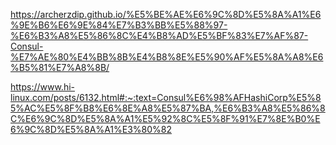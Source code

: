https://archerzdip.github.io/%E5%BE%AE%E6%9C%8D%E5%8A%A1%E6%9E%B6%E6%9E%84%E7%B3%BB%E5%88%97-%E6%B3%A8%E5%86%8C%E4%B8%AD%E5%BF%83%E7%AF%87-Consul-%E7%AE%80%E4%BB%8B%E4%B8%8E%E5%90%AF%E5%8A%A8%E6%B5%81%E7%A8%8B/



https://www.hi-linux.com/posts/6132.html#:~:text=Consul%E6%98%AFHashiCorp%E5%85%AC%E5%8F%B8%E6%8E%A8%E5%87%BA,%E6%B3%A8%E5%86%8C%E6%9C%8D%E5%8A%A1%E5%92%8C%E5%8F%91%E7%8E%B0%E6%9C%8D%E5%8A%A1%E3%80%82